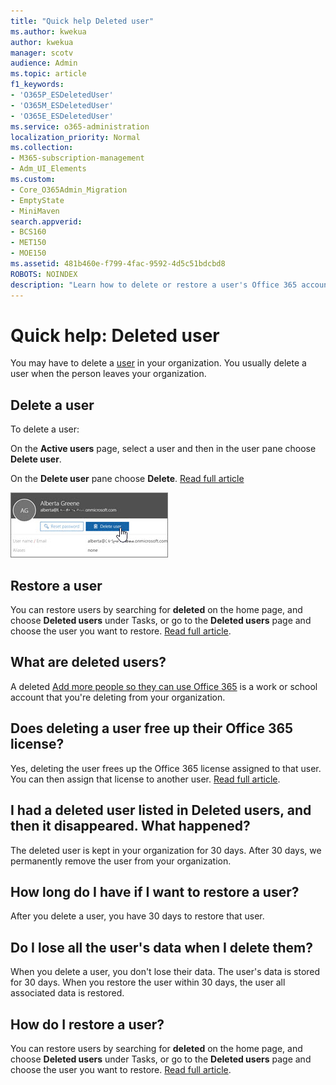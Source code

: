 ```yaml
---
title: "Quick help Deleted user"
ms.author: kwekua
author: kwekua
manager: scotv
audience: Admin
ms.topic: article
f1_keywords:
- 'O365P_ESDeletedUser'
- 'O365M_ESDeletedUser'
- 'O365E_ESDeletedUser'
ms.service: o365-administration
localization_priority: Normal
ms.collection: 
- M365-subscription-management 
- Adm_UI_Elements
ms.custom:
- Core_O365Admin_Migration
- EmptyState
- MiniMaven
search.appverid:
- BCS160
- MET150
- MOE150
ms.assetid: 481b460e-f799-4fac-9592-4d5c51bdcbd8
ROBOTS: NOINDEX
description: "Learn how to delete or restore a user's Office 365 account."
---
```


# Quick help: Deleted user

You may have to delete a [user](../add-users/add-users.md) in your organization. You usually delete a user when the person leaves your organization. 
  
## Delete a user

To delete a user: 
  
On the **Active users** page, select a user and then in the user pane choose **Delete user**.
  
On the **Delete user** pane choose **Delete**. [Read full article](../add-users/delete-a-user.md)
  
![In the active user details pane, choose Delete user](../media/e3ae8c71-b66b-487f-adb4-751daae7e329.jpg)
  
## Restore a user

You can restore users by searching for **deleted** on the home page, and choose **Deleted users** under Tasks, or go to the **Deleted users** page and choose the user you want to restore. [Read full article](../add-users/delete-a-user.md).
  
## What are deleted users?

A deleted [Add more people so they can use Office 365](https://support.office.com/article/0202f3b1-0680-4d79-bffd-05f8f9cb248e) is a work or school account that you're deleting from your organization. 
  
## Does deleting a user free up their Office 365 license?

Yes, deleting the user frees up the Office 365 license assigned to that user. You can then assign that license to another user. [Read full article](../subscriptions-and-billing/remove-licenses-from-subscription.md).
  
## I had a deleted user listed in Deleted users, and then it disappeared. What happened?

The deleted user is kept in your organization for 30 days. After 30 days, we permanently remove the user from your organization.
  
## How long do I have if I want to restore a user?

After you delete a user, you have 30 days to restore that user.
  
## Do I lose all the user's data when I delete them?

When you delete a user, you don't lose their data. The user's data is stored for 30 days. When you restore the user within 30 days, the user all associated data is restored.
  
## How do I restore a user?

You can restore users by searching for **deleted** on the home page, and choose **Deleted users** under Tasks, or go to the **Deleted users** page and choose the user you want to restore. [Read full article](../add-users/delete-a-user.md).
  


